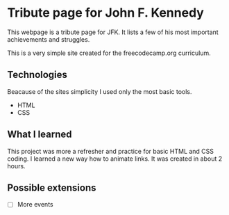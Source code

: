 # Tribute page for John F. Kennedy

This webpage is a tribute page for JFK. It lists a few of his most important achievements and struggles.

This is a very simple site created for the freecodecamp.org curriculum.

## Technologies

Beacause of the sites simplicity I used only the most basic tools.

-   HTML
-   CSS

## What I learned

This project was more a refresher and practice for basic HTML and CSS coding. I learned a new way how to animate links. It was created in about 2 hours.

## Possible extensions

-   [ ] More events
